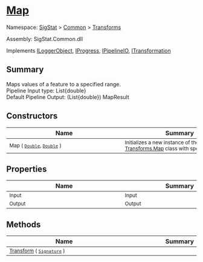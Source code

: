 # [Map](./Map.md)

Namespace: [SigStat]() > [Common](./../README.md) > [Transforms](./README.md)

Assembly: SigStat.Common.dll

Implements [ILoggerObject](./../ILoggerObject.md), [IProgress](./../Helpers/IProgress.md), [IPipelineIO](./../Pipeline/IPipelineIO.md), [ITransformation](./../ITransformation.md)

## Summary
Maps values of a feature to a specified range.  <br>Pipeline Input type: List{double}<br>Default Pipeline Output: (List{double}) MapResult

## Constructors

| Name | Summary | 
| --- | --- | 
| <div style="width:290px"><sub>Map ( [`Double`](https://docs.microsoft.com/en-us/dotnet/api/System.Double), [`Double`](https://docs.microsoft.com/en-us/dotnet/api/System.Double) )</sub></div>| <div style="width:290px"><sub>Initializes a new instance of the [Transforms.Map](https://github.com/hargitomi97/sigstat/blob/master/docs/md/SigStat/Common/Transforms/Map.md) class with specified settings.</sub></div>| <br>


## Properties

| Name | Summary | 
| --- | --- | 
| <div style="width:290px"><sub>Input</sub></div>| <div style="width:290px"><sub>Input</sub></div>| <br>
| <div style="width:290px"><sub>Output</sub></div>| <div style="width:290px"><sub>Output</sub></div>| <br>


## Methods

| Name | Summary | 
| --- | --- | 
| <div style="width:290px"><sub>[Transform](./Methods/Map-100663623.md) ( [`Signature`](./../Signature.md) )</sub></div>| <div style="width:290px"><sub></sub></div>| <br>


